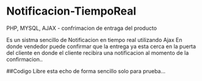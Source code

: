 # Notificacion-TiempoReal
PHP, MYSQL, AJAX - confrimacion de entraga del producto

Es un sistma sencillo de Notificacion en tiempo real utilizando Ajax 
En donde vendedor puede confirmar que la entrega ya esta cerca en la puerta del cliente en donde el cliente recibira una notificacion al momento de la confirmacion..

##Codigo Libre
esta echo de forma sencillo 
solo para prueba... 
